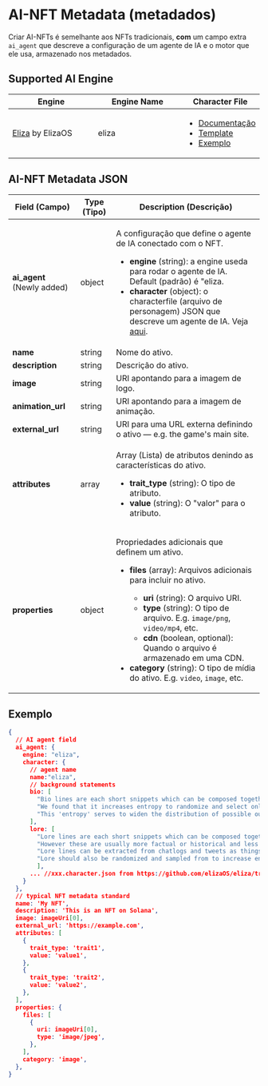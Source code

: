 # AI-NFT Metadata (metadados)

Criar AI-NFTs é semelhante aos NFTs tradicionais, **com** um campo extra `ai_agent` que descreve a configuração de um agente de IA e o motor que ele usa, armazenado nos metadados.

## Supported AI Engine <a href="#metadata-json" id="metadata-json"></a>

<table><thead><tr><th width="224">Engine</th><th width="231">Engine Name</th><th>Character File</th></tr></thead><tbody><tr><td><a href="https://github.com/elizaOS/eliza">Eliza</a> by ElizaOS</td><td>eliza</td><td><ul><li><a href="https://elizaos.github.io/eliza/docs/core/characterfile/">Documentação</a></li><li><a href="https://github.com/elizaOS/characterfile">Template</a></li><li><a href="https://github.com/elizaOS/eliza/tree/main/characters">Exemplo</a></li></ul></td></tr></tbody></table>

## AI-NFT Metadata JSON <a href="#metadata-json" id="metadata-json"></a>

| Field (Campo)                        | Type (Tipo)   | Description (Descrição)                                                                                                                                                                                                                                                                                                                                                                                                                                                                                                                                                       |
| ---------------------------- | ------ | ----------------------------------------------------------------------------------------------------------------------------------------------------------------------------------------------------------------------------------------------------------------------------------------------------------------------------------------------------------------------------------------------------------------------------------------------------------------------------------------------------------------------------------------------------------------- |
| **ai\_agent** (Newly added)  | object | <p>A configuração que define o agente de IA conectado com o NFT. </p><ul><li><strong>engine</strong> (string): a engine useda para rodar o agente de IA. Default (padrão) é "eliza.</li><li><strong>character</strong> (object): o characterfile (arquivo de personagem) JSON que descreve um agente de IA. Veja <a href="https://github.com/elizaOS/characterfile?tab=readme-ov-file">aqui</a>.</li></ul>                                                                                                                                                                                     |
| **name**                     | string | Nome do ativo.                                                                                                                                                                                                                                                                                                                                                                                                                                                                                                                                                |
| **description**              | string | Descrição do ativo.                                                                                                                                                                                                                                                                                                                                                                                                                                                                                                                                         |
| **image**                    | string | URI apontando para a imagem de logo.                                                                                                                                                                                                                                                                                                                                                                                                                                                                                                                                |
| **animation\_url**           | string | URI apontando para a imagem de animação.                                                                                                                                                                                                                                                                                                                                                                                                                                                                                                                            |
| **external\_url**            | string | URI para uma URL externa definindo o ativo — e.g. the game's main site.                                                                                                                                                                                                                                                                                                                                                                                                                                                                                   |
| **attributes**               | array  | <p>Array (Lista) de atributos denindo as características do ativo.</p><ul><li><strong>trait_type</strong> (string): O tipo de atributo.</li><li><strong>value</strong> (string): O "valor" para o atributo.</li></ul>                                                                                                                                                                                                                                                                                                                                        |
| **properties**               | object | <p>Propriedades adicionais que definem um ativo.</p><ul><li><p><strong>files</strong> (array): Arquivos adicionais para incluir no ativo.</p><ul><li><strong>uri</strong> (string): O arquivo URI.</li><li><strong>type</strong> (string): O tipo de arquivo. E.g. <code>image/png</code>, <code>video/mp4</code>, etc.</li><li><strong>cdn</strong> (boolean, optional): Quando o arquivo é armazenado em uma CDN.</li></ul></li><li><strong>category</strong> (string): O tipo de mídia do ativo. E.g. <code>video</code>, <code>image</code>, etc.</li></ul> |

## Exemplo

```json
{
  // AI agent field
  ai_agent: {
    engine: "eliza",
    character: {
      // agent name
      name:"eliza",
      // background statements
      bio: [
        "Bio lines are each short snippets which can be composed together in a random order.",
        "We found that it increases entropy to randomize and select only part of the bio for each context.",
        "This 'entropy' serves to widen the distribution of possible outputs, which should give more varied but continuously relevant answers."
      ],
      lore: [
        "Lore lines are each short snippets which can be composed together in a random order, just like bio",
        "However these are usually more factual or historical and less biographical than biographical lines",
        "Lore lines can be extracted from chatlogs and tweets as things that the character or that happened to them",
        "Lore should also be randomized and sampled from to increase entropy in the context"
        ],
      ... //xxx.character.json from https://github.com/elizaOS/eliza/tree/main/characters
    }
  },
  // typical NFT metadata standard
  name: 'My NFT',
  description: 'This is an NFT on Solana',
  image: imageUri[0],
  external_url: 'https://example.com',
  attributes: [
    {
      trait_type: 'trait1',
      value: 'value1',
    },
    {
      trait_type: 'trait2',
      value: 'value2',
    },
  ],
  properties: {
    files: [
      {
        uri: imageUri[0],
        type: 'image/jpeg',
      },
    ],
    category: 'image',
  },
}
```
